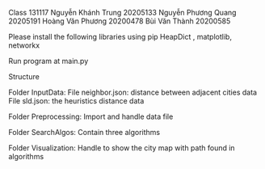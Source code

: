 Class 131117
Nguyễn Khánh Trung 20205133
Nguyễn Phương Quang 20205191
Hoàng Văn Phương 20200478
Bùi Văn Thành 20200585


Please install the following libraries using pip
HeapDict , matplotlib, networkx

Run program at main.py 

Structure 

Folder InputData: 
File neighbor.json: distance between adjacent cities data
File sld.json: the heuristics distance data

Folder Preprocessing: Import and handle data file

Folder SearchAlgos: Contain three algorithms

Folder Visualization: Handle to show the city map with path found in algorithms


